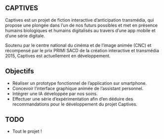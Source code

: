 ## CAPTIVES

Captives est un projet de fiction interactive d’anticipation transmédia, qui propose une plongée dans l’un de nos futurs possibles et met en présence humains biologiques et humains digitalisés au travers d’une app mobile et d’une série digitale.

Soutenu par le centre national du cinéma et de l’image animée (CNC) et récompensé par le prix PRIMI SACD de la création interactive et transmédia 2015, Captives est actuellement en développement.

## Objectifs

* Réaliser un prototype fonctionnel de l’application sur smartphone.
* Concevoir l’interface graphique animée de l’assistant personnel.
* Intégrer une IA développée par nos soins.
* Effectuer une série d’expérimentation afin d’en déduire des recommandations pour le développement du projet Captives.

## TODO

* Tout le projet !